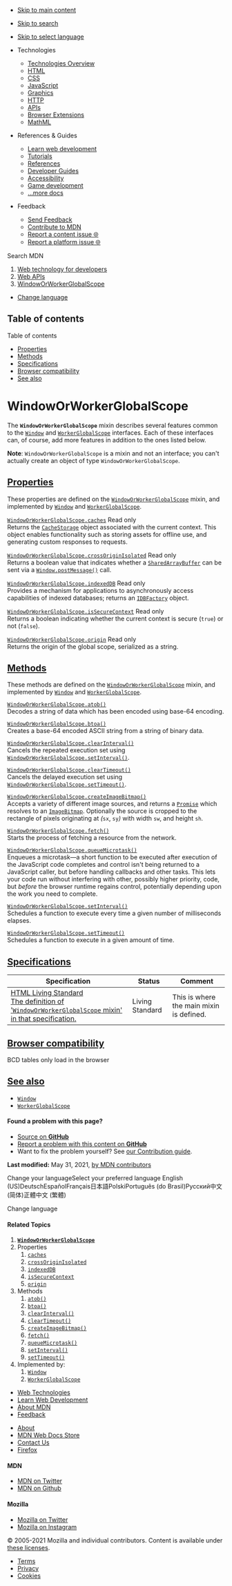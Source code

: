 -   <a href="#content" id="skip-main">Skip to main content</a>
-   <a href="#main-q" id="skip-search">Skip to search</a>
-   <a href="#select-language" id="skip-select-language">Skip to select language</a>

-   Technologies
    -   [Technologies Overview](https://developer.mozilla.org/en-US/docs/Web)
    -   [HTML](https://developer.mozilla.org/en-US/docs/Web/HTML)
    -   [CSS](https://developer.mozilla.org/en-US/docs/Web/CSS)
    -   [JavaScript](https://developer.mozilla.org/en-US/docs/Web/JavaScript)
    -   [Graphics](https://developer.mozilla.org/en-US/docs/Web/Guide/Graphics)
    -   [HTTP](https://developer.mozilla.org/en-US/docs/Web/HTTP)
    -   [APIs](https://developer.mozilla.org/en-US/docs/Web/API)
    -   [Browser Extensions](https://developer.mozilla.org/en-US/docs/Mozilla/Add-ons/WebExtensions)
    -   [MathML](https://developer.mozilla.org/en-US/docs/Web/MathML)
-   References & Guides
    -   [Learn web development](https://developer.mozilla.org/en-US/docs/Learn)
    -   [Tutorials](https://developer.mozilla.org/en-US/docs/Web/Tutorials)
    -   [References](https://developer.mozilla.org/en-US/docs/Web/Reference)
    -   [Developer Guides](https://developer.mozilla.org/en-US/docs/Web/Guide)
    -   [Accessibility](https://developer.mozilla.org/en-US/docs/Web/Accessibility)
    -   [Game development](https://developer.mozilla.org/en-US/docs/Games)
    -   [...more docs](https://developer.mozilla.org/en-US/docs/Web)
-   Feedback
    -   [Send Feedback](https://developer.mozilla.org/en-US/docs/MDN/Contribute/Feedback)
    -   [Contribute to MDN](https://developer.mozilla.org/en-US/docs/MDN/Contribute)
    -   [Report a content issue 🌐](https://github.com/mdn/content/issues/new)
    -   [Report a platform issue 🌐](https://github.com/mdn/yari/issues/new)

Search MDN

1.  <a href="https://developer.mozilla.org/en-US/docs/Web" class="breadcrumb"><span data-property="name">Web technology for developers</span></a>
2.  <a href="https://developer.mozilla.org/en-US/docs/Web/API" class="breadcrumb-penultimate"><span data-property="name">Web APIs</span></a>
3.  <a href="https://developer.mozilla.org/en-US/docs/Web/API/WindowOrWorkerGlobalScope" class="breadcrumb-current-page"><span data-property="name">WindowOrWorkerGlobalScope</span></a>

-   <a href="#select-language" class="language-icon"><span class="show-desktop">Change language</span></a>

Table of contents
-----------------

Table of contents

-   [Properties](#properties_2)
-   [Methods](#methods)
-   [Specifications](#specifications)
-   [Browser compatibility](#browser_compatibility)
-   [See also](#see_also)

WindowOrWorkerGlobalScope
=========================

<span class="seoSummary">The **`WindowOrWorkerGlobalScope`** mixin describes several features common to the [`Window`](https://developer.mozilla.org/en-US/docs/Web/API/Window) and [`WorkerGlobalScope`](https://developer.mozilla.org/en-US/docs/Web/API/WorkerGlobalScope) interfaces.</span> Each of these interfaces can, of course, add more features in addition to the ones listed below.

**Note**: `WindowOrWorkerGlobalScope` is a mixin and not an interface; you can't actually create an object of type `WindowOrWorkerGlobalScope`.

[Properties](#properties_2 "Permalink to Properties")
-----------------------------------------------------

These properties are defined on the [`WindowOrWorkerGlobalScope`](https://developer.mozilla.org/en-US/docs/Web/API/WindowOrWorkerGlobalScope) mixin, and implemented by [`Window`](https://developer.mozilla.org/en-US/docs/Web/API/Window) and [`WorkerGlobalScope`](https://developer.mozilla.org/en-US/docs/Web/API/WorkerGlobalScope).

[`WindowOrWorkerGlobalScope.caches`](https://developer.mozilla.org/en-US/docs/Web/API/WindowOrWorkerGlobalScope/caches) <span class="badge inline readonly" title="This value may not be changed.">Read only </span>  
Returns the [`CacheStorage`](https://developer.mozilla.org/en-US/docs/Web/API/CacheStorage) object associated with the current context. This object enables functionality such as storing assets for offline use, and generating custom responses to requests.

[`WindowOrWorkerGlobalScope.crossOriginIsolated`](https://developer.mozilla.org/en-US/docs/Web/API/WindowOrWorkerGlobalScope/crossOriginIsolated) <span class="badge inline readonly" title="This value may not be changed.">Read only </span>  
Returns a boolean value that indicates whether a [`SharedArrayBuffer`](https://developer.mozilla.org/en-US/docs/Web/JavaScript/Reference/Global_Objects/SharedArrayBuffer) can be sent via a [`Window.postMessage()`](https://developer.mozilla.org/en-US/docs/Web/API/Window/postMessage) call.

[`WindowOrWorkerGlobalScope.indexedDB`](https://developer.mozilla.org/en-US/docs/Web/API/WindowOrWorkerGlobalScope/indexedDB) <span class="badge inline readonly" title="This value may not be changed.">Read only </span>  
Provides a mechanism for applications to asynchronously access capabilities of indexed databases; returns an [`IDBFactory`](https://developer.mozilla.org/en-US/docs/Web/API/IDBFactory) object.

[`WindowOrWorkerGlobalScope.isSecureContext`](https://developer.mozilla.org/en-US/docs/Web/API/WindowOrWorkerGlobalScope/isSecureContext) <span class="badge inline readonly" title="This value may not be changed.">Read only </span>  
Returns a boolean indicating whether the current context is secure (`true`) or not (`false`).

[`WindowOrWorkerGlobalScope.origin`](https://developer.mozilla.org/en-US/docs/Web/API/WindowOrWorkerGlobalScope/origin) <span class="badge inline readonly" title="This value may not be changed.">Read only </span>  
Returns the origin of the global scope, serialized as a string.

[Methods](#methods "Permalink to Methods")
------------------------------------------

These methods are defined on the [`WindowOrWorkerGlobalScope`](https://developer.mozilla.org/en-US/docs/Web/API/WindowOrWorkerGlobalScope) mixin, and implemented by [`Window`](https://developer.mozilla.org/en-US/docs/Web/API/Window) and [`WorkerGlobalScope`](https://developer.mozilla.org/en-US/docs/Web/API/WorkerGlobalScope).

[`WindowOrWorkerGlobalScope.atob()`](https://developer.mozilla.org/en-US/docs/Web/API/WindowOrWorkerGlobalScope/atob)  
Decodes a string of data which has been encoded using base-64 encoding.

[`WindowOrWorkerGlobalScope.btoa()`](https://developer.mozilla.org/en-US/docs/Web/API/WindowOrWorkerGlobalScope/btoa)  
Creates a base-64 encoded ASCII string from a string of binary data.

[`WindowOrWorkerGlobalScope.clearInterval()`](https://developer.mozilla.org/en-US/docs/Web/API/WindowOrWorkerGlobalScope/clearInterval)  
Cancels the repeated execution set using [`WindowOrWorkerGlobalScope.setInterval()`](https://developer.mozilla.org/en-US/docs/Web/API/WindowOrWorkerGlobalScope/setInterval).

[`WindowOrWorkerGlobalScope.clearTimeout()`](https://developer.mozilla.org/en-US/docs/Web/API/WindowOrWorkerGlobalScope/clearTimeout)  
Cancels the delayed execution set using [`WindowOrWorkerGlobalScope.setTimeout()`](https://developer.mozilla.org/en-US/docs/Web/API/WindowOrWorkerGlobalScope/setTimeout).

[`WindowOrWorkerGlobalScope.createImageBitmap()`](https://developer.mozilla.org/en-US/docs/Web/API/WindowOrWorkerGlobalScope/createImageBitmap)  
Accepts a variety of different image sources, and returns a [`Promise`](https://developer.mozilla.org/en-US/docs/Web/JavaScript/Reference/Global_Objects/Promise) which resolves to an [`ImageBitmap`](https://developer.mozilla.org/en-US/docs/Web/API/ImageBitmap). Optionally the source is cropped to the rectangle of pixels originating at *(*`sx`, `sy`*)* with width `sw`, and height `sh`.

[`WindowOrWorkerGlobalScope.fetch()`](https://developer.mozilla.org/en-US/docs/Web/API/WindowOrWorkerGlobalScope/fetch)  
Starts the process of fetching a resource from the network.

[`WindowOrWorkerGlobalScope.queueMicrotask()`](https://developer.mozilla.org/en-US/docs/Web/API/WindowOrWorkerGlobalScope/queueMicrotask)  
Enqueues a microtask—a short function to be executed after execution of the JavaScript code completes and control isn't being returned to a JavaScript caller, but before handling callbacks and other tasks. This lets your code run without interfering with other, possibly higher priority, code, but *before* the browser runtime regains control, potentially depending upon the work you need to complete.

[`WindowOrWorkerGlobalScope.setInterval()`](https://developer.mozilla.org/en-US/docs/Web/API/WindowOrWorkerGlobalScope/setInterval)  
Schedules a function to execute every time a given number of milliseconds elapses.

[`WindowOrWorkerGlobalScope.setTimeout()`](https://developer.mozilla.org/en-US/docs/Web/API/WindowOrWorkerGlobalScope/setTimeout)  
Schedules a function to execute in a given amount of time.

[Specifications](#specifications "Permalink to Specifications")
---------------------------------------------------------------

<table><thead><tr class="header"><th>Specification</th><th>Status</th><th>Comment</th></tr></thead><tbody><tr class="odd"><td><a href="https://html.spec.whatwg.org/multipage/webappapis.html#windoworworkerglobalscope-mixin" class="external">HTML Living Standard<br />
<span class="small">The definition of '<code>WindowOrWorkerGlobalScope</code> mixin' in that specification.</span></a></td><td><span class="spec-living">Living Standard</span></td><td>This is where the main mixin is defined.</td></tr></tbody></table>

[Browser compatibility](#browser_compatibility "Permalink to Browser compatibility")
------------------------------------------------------------------------------------

BCD tables only load in the browser

[See also](#see_also "Permalink to See also")
---------------------------------------------

-   [`Window`](https://developer.mozilla.org/en-US/docs/Web/API/Window)
-   [`WorkerGlobalScope`](https://developer.mozilla.org/en-US/docs/Web/API/WorkerGlobalScope)

#### Found a problem with this page?

-   [Source on **GitHub**](https://github.com/mdn/content/blob/main/files/en-us/web/api/windoworworkerglobalscope/index.html "Folder: en-us/web/api/windoworworkerglobalscope (Opens in a new tab)")
-   [Report a problem with this content on **GitHub**](https://github.com/mdn/content/issues/new?body=MDN+URL%3A+https%3A%2F%2Fdeveloper.mozilla.org%2Fen-US%2Fdocs%2FWeb%2FAPI%2FWindowOrWorkerGlobalScope%0A%0A%23%23%23%23+What+information+was+incorrect%2C+unhelpful%2C+or+incomplete%3F%0A%0A%0A%23%23%23%23+Specific+section+or+headline%3F%0A%0A%0A%23%23%23%23+What+did+you+expect+to+see%3F%0A%0A%0A%23%23%23%23+Did+you+test+this%3F+If+so%2C+how%3F%0A%0A%0A%3C%21--+Do+not+make+changes+below+this+line+--%3E%0A%3Cdetails%3E%0A%3Csummary%3EMDN+Content+page+report+details%3C%2Fsummary%3E%0A%0A*+Folder%3A+%60en-us%2Fweb%2Fapi%2Fwindoworworkerglobalscope%60%0A*+MDN+URL%3A+https%3A%2F%2Fdeveloper.mozilla.org%2Fen-US%2Fdocs%2FWeb%2FAPI%2FWindowOrWorkerGlobalScope%0A*+GitHub+URL%3A+https%3A%2F%2Fgithub.com%2Fmdn%2Fcontent%2Fblob%2Fmain%2Ffiles%2Fen-us%2Fweb%2Fapi%2Fwindoworworkerglobalscope%2Findex.html%0A*+Last+commit%3A+https%3A%2F%2Fgithub.com%2Fmdn%2Fcontent%2Fcommit%2F94c536f9b3a50303a85e7963a4ff4958d1aec382%0A*+Document+last+modified%3A+2021-05-31T17%3A13%3A02.000Z%0A%0A%3C%2Fdetails%3E&title=Issue+with+%22WindowOrWorkerGlobalScope%22%3A+%28short+summary+here+please%29&labels=Content%3AWebAPI%2Cneeds-triage "This will take you to https://github.com/mdn/content to file a new issue")
-   Want to fix the problem yourself? See [our Contribution guide](https://github.com/mdn/content/blob/main/README.md).

**Last modified:** May 31, 2021, [by MDN contributors](https://developer.mozilla.org/en-US/docs/Web/API/WindowOrWorkerGlobalScope/contributors.txt)

Change your languageSelect your preferred language English (US)DeutschEspañolFrançais日本語PolskiPortuguês (do Brasil)Русский中文 (简体)正體中文 (繁體)

Change language

#### Related Topics

1.  **[`WindowOrWorkerGlobalScope`](https://developer.mozilla.org/en-US/docs/Web/API/WindowOrWorkerGlobalScope)**
2.  Properties
    1.  [`caches`](https://developer.mozilla.org/en-US/docs/Web/API/WindowOrWorkerGlobalScope/caches)
    2.  [`crossOriginIsolated`](https://developer.mozilla.org/en-US/docs/Web/API/WindowOrWorkerGlobalScope/crossOriginIsolated)
    3.  [`indexedDB`](https://developer.mozilla.org/en-US/docs/Web/API/WindowOrWorkerGlobalScope/indexedDB)
    4.  [`isSecureContext`](https://developer.mozilla.org/en-US/docs/Web/API/WindowOrWorkerGlobalScope/isSecureContext)
    5.  [`origin`](https://developer.mozilla.org/en-US/docs/Web/API/WindowOrWorkerGlobalScope/origin)
3.  Methods
    1.  [`atob()`](https://developer.mozilla.org/en-US/docs/Web/API/WindowOrWorkerGlobalScope/atob)
    2.  [`btoa()`](https://developer.mozilla.org/en-US/docs/Web/API/WindowOrWorkerGlobalScope/btoa)
    3.  [`clearInterval()`](https://developer.mozilla.org/en-US/docs/Web/API/WindowOrWorkerGlobalScope/clearInterval)
    4.  [`clearTimeout()`](https://developer.mozilla.org/en-US/docs/Web/API/WindowOrWorkerGlobalScope/clearTimeout)
    5.  [`createImageBitmap()`](https://developer.mozilla.org/en-US/docs/Web/API/WindowOrWorkerGlobalScope/createImageBitmap)
    6.  [`fetch()`](https://developer.mozilla.org/en-US/docs/Web/API/WindowOrWorkerGlobalScope/fetch)
    7.  [`queueMicrotask()`](https://developer.mozilla.org/en-US/docs/Web/API/WindowOrWorkerGlobalScope/queueMicrotask)
    8.  [`setInterval()`](https://developer.mozilla.org/en-US/docs/Web/API/WindowOrWorkerGlobalScope/setInterval)
    9.  [`setTimeout()`](https://developer.mozilla.org/en-US/docs/Web/API/WindowOrWorkerGlobalScope/setTimeout)
4.  Implemented by:
    1.  [`Window`](https://developer.mozilla.org/en-US/docs/Web/API/Window)
    2.  [`WorkerGlobalScope`](https://developer.mozilla.org/en-US/docs/Web/API/WorkerGlobalScope)

-   [Web Technologies](https://developer.mozilla.org/en-US/docs/Web)
-   [Learn Web Development](https://developer.mozilla.org/en-US/docs/Learn)
-   [About MDN](https://developer.mozilla.org/en-US/docs/MDN/About)
-   [Feedback](https://developer.mozilla.org/en-US/docs/MDN/Feedback)

<!-- -->

-   [About](https://www.mozilla.org/about/)
-   [MDN Web Docs Store](https://shop.spreadshirt.com/mdn-store/)
-   [Contact Us](https://www.mozilla.org/contact/)
-   [Firefox](https://www.mozilla.org/firefox/?utm_source=developer.mozilla.org&utm_campaign=footer&utm_medium=referral)

#### MDN

-   <a href="https://twitter.com/mozdevnet" class="social-icon twitter"><span class="visually-hidden">MDN on Twitter</span></a>
-   <a href="https://github.com/mdn/" class="social-icon github"><span class="visually-hidden">MDN on Github</span></a>

#### Mozilla

-   <a href="https://twitter.com/mozilla" class="social-icon twitter"><span class="visually-hidden">Mozilla on Twitter</span></a>
-   <a href="https://www.instagram.com/mozillagram/" class="social-icon instagram"><span class="visually-hidden">Mozilla on Instagram</span></a>

© 2005-2021 Mozilla and individual contributors. Content is available under [these licenses](https://developer.mozilla.org/docs/MDN/About#Copyrights_and_licenses).

-   [Terms](https://www.mozilla.org/about/legal/terms/mozilla)
-   [Privacy](https://www.mozilla.org/privacy/websites/)
-   [Cookies](https://www.mozilla.org/privacy/websites/#cookies)
